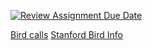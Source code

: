 [![Review Assignment Due Date](https://classroom.github.com/assets/deadline-readme-button-22041afd0340ce965d47ae6ef1cefeee28c7c493a6346c4f15d667ab976d596c.svg)](https://classroom.github.com/a/4085uAZM)

[Bird calls](https://xeno-canto.org/) 
[Stanford Bird Info](https://web.stanford.edu/group/stanfordbirds/text/uspecies/tax_species.html)
